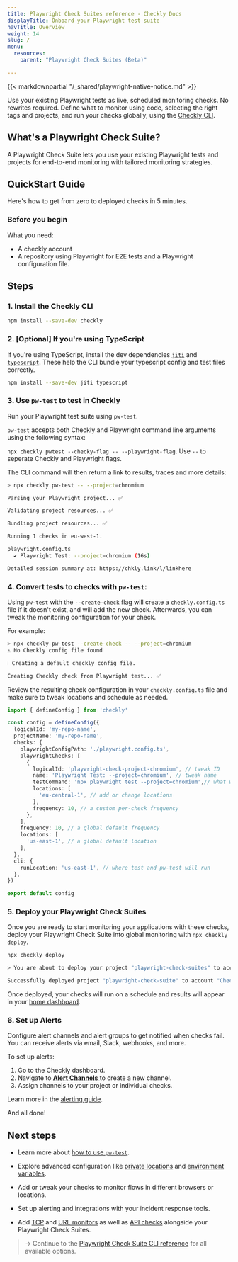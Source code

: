 ```yaml
---
title: Playwright Check Suites reference - Checkly Docs
displayTitle: Onboard your Playwright test suite
navTitle: Overview
weight: 14
slug: /
menu:
  resources:
    parent: "Playwright Check Suites (Beta)"

---
```


{{< markdownpartial "/_shared/playwright-native-notice.md" >}}

Use your existing Playwright tests as live, scheduled monitoring checks. No rewrites required. Define what to monitor using code, selecting the right tags and projects, and run your checks globally, using the [Checkly CLI](/docs/cli).

## What's a Playwright Check Suite?

A Playwright Check Suite lets you use your existing Playwright tests and projects for end-to-end monitoring with tailored monitoring strategies.

## QuickStart Guide

Here's how to get from zero to deployed checks in 5 minutes.

### Before you begin

What you need:

* A checkly account
* A repository using Playwright for E2E tests and a Playwright configuration file.

## Steps

### 1. Install the Checkly CLI


  ```bash {title="Terminal"}
  npm install --save-dev checkly
  ```

### 2. [Optional] If you're using TypeScript

  If you're using TypeScript, install the dev dependencies [`jiti`](https://www.npmjs.com/package/jiti) and [`typescript`](https://www.npmjs.com/package/typescript). These help the CLI bundle your typescript config and test files correctly.

  ```bash {title="Terminal"}
  npm install --save-dev jiti typescript
  ```



### 3. Use `pw-test` to test in Checkly

Run your Playwright test suite using `pw-test`.

`pw-test` accepts both Checkly and Playwright command line arguments using the following syntax:

`npx checkly pwtest --checky-flag -- --playwright-flag`. Use `--` to seperate Checkly and Playwright flags.

The CLI command will then return a link to results, traces and more details:

```bash
> npx checkly pw-test -- --project=chromium

Parsing your Playwright project... ✅

Validating project resources... ✅

Bundling project resources... ✅

Running 1 checks in eu-west-1.

playwright.config.ts
  ✔ Playwright Test: --project=chromium (16s)

Detailed session summary at: https://chkly.link/l/linkhere
```


### 4. Convert tests to checks with `pw-test`:

Using `pw-test` with the `--create-check` flag will create a `checkly.config.ts` file if it doesn't exist, and will add the new check. Afterwards, you can tweak the monitoring configuration for your check.

For example:

```bash
> npx checkly pw-test --create-check -- --project=chromium
⚠ No Checkly config file found

ℹ Creating a default checkly config file.

Creating Checkly check from Playwright test... ✅
```

Review the resulting check configuration in your `checkly.config.ts` file and make sure to tweak locations and schedule as needed.

```typescript {title="checkly.config.ts"}
import { defineConfig } from 'checkly'

const config = defineConfig({
  logicalId: 'my-repo-name',
  projectName: 'my-repo-name',
  checks: {
    playwrightConfigPath: './playwright.config.ts',
    playwrightChecks: [
      {
        logicalId: 'playwright-check-project-chromium', // tweak ID 
        name: 'Playwright Test: --project=chromium', // tweak name
        testCommand: 'npx playwright test --project=chromium',// what we'll run as part of your check suite
        locations: [
          'eu-central-1', // add or change locations
        ],
        frequency: 10, // a custom per-check frequency
      },
    ],
    frequency: 10, // a global default frequency
    locations: [
      'us-east-1', // a global default location
    ],
  },
  cli: {
    runLocation: 'us-east-1', // where test and pw-test will run
  },
})

export default config

```

### 5. Deploy your Playwright Check Suites

Once you are ready to start monitoring your applications with these checks, deploy your Playwright Check Suite into global monitoring with `npx checkly deploy`.

```bash {title="Terminal"}
npx checkly deploy

> You are about to deploy your project "playwright-check-suites" to account "Checkly E2E Prod". Do you want to continue? … yes

Successfully deployed project "playwright-check-suite" to account "Checkly E2E Prod".
```

Once deployed, your checks will run on a schedule and results will appear in your [home dashboard](https://app.checklyhq.com/).

### 6. Set up Alerts

Configure alert channels and alert groups to get notified when checks fail. You can receive alerts via email, Slack, webhooks, and more.

To set up alerts:

1. Go to the Checkly dashboard.
2. Navigate to [**Alert Channels** ](https://app.checklyhq.com/accounts/alerts/settings) to create a new channel.
3. Assign channels to your project or individual checks.

Learn more in the [alerting guide](https://www.checklyhq.com/docs/alerts/).

And all done!

## Next steps

* Learn more about [how to use `pw-test`](/docs/cli/command-line-reference/#npx-checkly-pw-test). 
* Explore advanced configuration like [private locations](/docs/private-locations/) and [environment variables](/docs/cli/env-vars/).
* Add or tweak your checks to monitor flows in different browsers or locations.
* Set up alerting and integrations with your incident response tools.

* Add [TCP](/docs/tcp-monitors) and [URL monitors](/docs/url-monitors) as well as [API checks](/docs/api-checks) alongside your Playwright Check Suites.

> → Continue to the [Playwright Check Suite CLI reference](/docs/playwright-checks/reference) for all available options.
